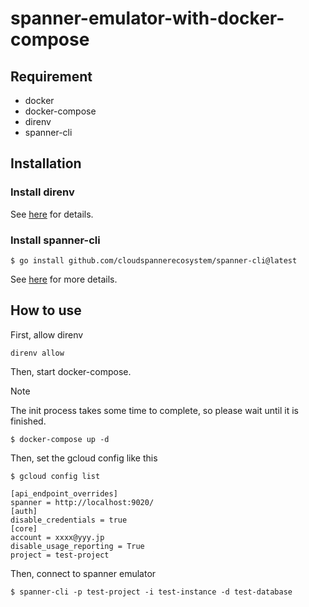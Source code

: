 # spanner-emulator-with-docker-compose

## Requirement
- docker
- docker-compose
- direnv
- spanner-cli

## Installation

### Install direnv
See [here](https://direnv.net/docs/installation.html) for details.

### Install spanner-cli
```
$ go install github.com/cloudspannerecosystem/spanner-cli@latest
```
See [here](https://github.com/cloudspannerecosystem/spanner-cli?tab=readme-ov-file#install) for more details.

## How to use

First, allow direnv
```
direnv allow
```

Then, start docker-compose.  
> [!NOTE]
> The init process takes some time to complete, so please wait until it is finished.
```
$ docker-compose up -d
```

Then, set the gcloud config like this
```
$ gcloud config list                   

[api_endpoint_overrides]
spanner = http://localhost:9020/
[auth]
disable_credentials = true
[core]
account = xxxx@yyy.jp
disable_usage_reporting = True
project = test-project
```

Then, connect to spanner emulator
```
$ spanner-cli -p test-project -i test-instance -d test-database
```
